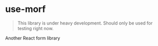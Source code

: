 # use-morf

> This library is under heavy development. Should only be used for testing right now.

Another React form library
